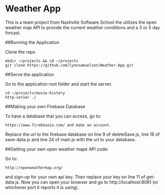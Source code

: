 # Weather App

This is a team project from Nashville Software School the utilizes the open weather map API to provide the current weather conditions and a 3 or 5 day forcast. 

##Running the Application

Clone the repo

    mkdir ~/projects && cd ~/projects
    git clone https://github.com/lynnsamuelson/Weather-App.git 

##Serve the application

Go to the application root folder and start the server.

    cd ~/projects/movie-history
    http-server ./ 

##Making your own Firebase Database

To have a database that you can access, go to:

    https://www.firebaseio.com/ and make an account.

Replace the url to the firebase database on line 9 of deleteSave.js, line 16 of save-data.js and line 24 of main.js with the url to your database. 

##Getting your own open weather mape API code:

Go to:

    http://openweathermap.org/
  
and sign-up for your own api key.  Then replace your key on line 11 of get-data.js.  Now you can open your browser and go to http://localhost:8081 (or whichever port it reports it is using).

